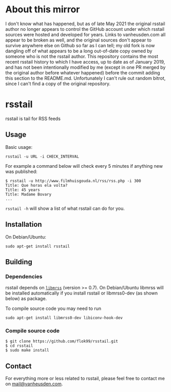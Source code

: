 About this mirror
=======
I don't know what has happened, but as of late May 2021 the original rsstail
author no longer appears to control the GitHub account under which rsstail
sources were hosted and developed for years. Links to vanheusden.com all appear
to be broken as well, and the original sources don't appear to survive anywhere
else on Github so far as I can tell; my old fork is now dangling off of what
appears to be a long out-of-date copy owned by someone who is not the rsstail
author. This repository contains the most recent rsstail history to which I have
access, up to date as of January 2019, and has not been intentionally modified
by me (except in one PR merged by the original author before whatever happened)
before the commit adding this section to the README.md. Unfortunately I can't
rule out random bitrot, since I can't find a copy of the original repository.

# rsstail
rsstail is tail for RSS feeds


## Usage

Basic usage:

```
rsstail -u URL -i CHECK_INTERVAL
```

For example a command below will check every 5 minutes if anything new was published:

```
$ rsstail -u http://www.filmhuisgouda.nl/rss/rss.php -i 300
Title: Que horas ela volta?
Title: 45 years
Title: Madame Bovary
...
```

`rsstail -h` will show a list of what rsstail can do for you.

## Installation

On Debian/Ubuntu:

```
sudo apt-get install rsstail
```

## Building

### Dependencies

rsstail depends on [`libmrss`](http://www.autistici.org/bakunin/codes.php#libmrss) (version >= 0.7).
On Debian/Ubuntu libmrss will be installed automatically if you install rsstail or libmrss0-dev (as shown below) as package.

To compile source code you may need to run

```
sudo apt-get install libmrss0-dev libiconv-hook-dev
```

### Compile source code

```
$ git clone https://github.com/flok99/rsstail.git
$ cd rsstail
$ sudo make install
```

## Contact

For everything more or less related to rsstail, please feel free to contact me on mail@vanheusden.com.

